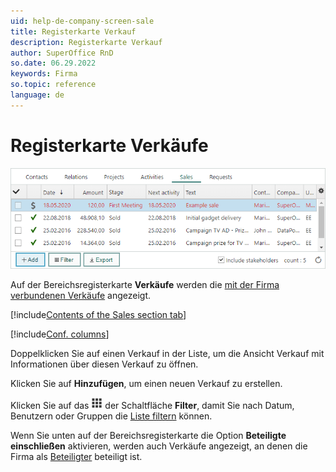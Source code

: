 ```yaml
---
uid: help-de-company-screen-sale
title: Registerkarte Verkauf
description: Registerkarte Verkauf
author: SuperOffice RnD
so.date: 06.29.2022
keywords: Firma
so.topic: reference
language: de
---
```


# Registerkarte Verkäufe

![Registerkarte Verkäufe -screenshot][img1]

Auf der Bereichsregisterkarte **Verkäufe** werden die [mit der Firma verbundenen Verkäufe][2] angezeigt.

[!include[Contents of the Sales section tab](../../../learn/includes/sales-tab.md)]

[!include[Conf. columns](../../../learn/includes/tip-configure-columns.md)]

Doppelklicken Sie auf einen Verkauf in der Liste, um die Ansicht Verkauf mit Informationen über diesen Verkauf zu öffnen.

Klicken Sie auf **Hinzufügen**, um einen neuen Verkauf zu erstellen.

Klicken Sie auf das ![Symbol][img2] der Schaltfläche **Filter**, damit Sie nach Datum, Benutzern oder Gruppen die [Liste filtern][4] können.

Wenn Sie unten auf der Bereichsregisterkarte die Option **Beteiligte einschließen** aktivieren, werden auch Verkäufe angezeigt, an denen die Firma als [Beteiligter][3] beteiligt ist.

<!-- Referenced links -->
[2]: ../../../sale/learn/index.md
[3]: ../../../sale/learn/stakeholders/index.md
[4]: ../../../learn/section-tabs/filter.md

<!-- Referenced images -->
[img1]: ../../../../media/loc/en/company/sale-detail.bmp
[img2]: ../../../../../common/icons/filter-icon.png

